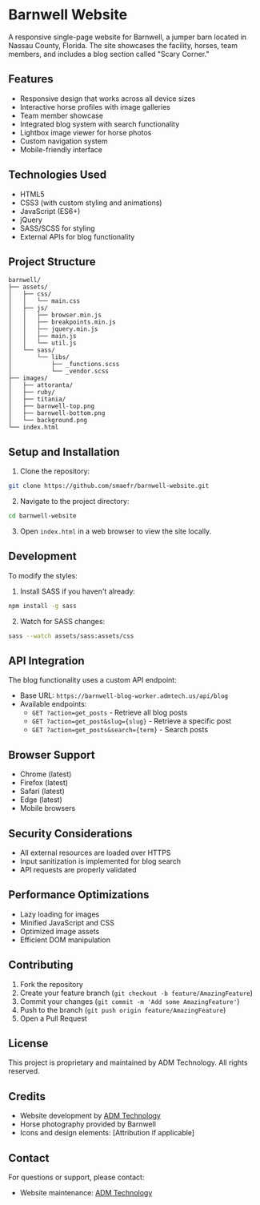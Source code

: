 # Barnwell Website

A responsive single-page website for Barnwell, a jumper barn located in Nassau County, Florida. The site showcases the facility, horses, team members, and includes a blog section called "Scary Corner."

## Features

- Responsive design that works across all device sizes
- Interactive horse profiles with image galleries
- Team member showcase
- Integrated blog system with search functionality
- Lightbox image viewer for horse photos
- Custom navigation system
- Mobile-friendly interface

## Technologies Used

- HTML5
- CSS3 (with custom styling and animations)
- JavaScript (ES6+)
- jQuery
- SASS/SCSS for styling
- External APIs for blog functionality

## Project Structure

```
barnwell/
├── assets/
│   ├── css/
│   │   └── main.css
│   ├── js/
│   │   ├── browser.min.js
│   │   ├── breakpoints.min.js
│   │   ├── jquery.min.js
│   │   ├── main.js
│   │   └── util.js
│   └── sass/
│       └── libs/
│           ├── _functions.scss
│           └── _vendor.scss
├── images/
│   ├── attoranta/
│   ├── ruby/
│   ├── titania/
│   ├── barnwell-top.png
│   ├── barnwell-bottom.png
│   └── background.png
└── index.html
```

## Setup and Installation

1. Clone the repository:
```bash
git clone https://github.com/smaefr/barnwell-website.git
```

2. Navigate to the project directory:
```bash
cd barnwell-website
```

3. Open `index.html` in a web browser to view the site locally.

## Development

To modify the styles:

1. Install SASS if you haven't already:
```bash
npm install -g sass
```

2. Watch for SASS changes:
```bash
sass --watch assets/sass:assets/css
```

## API Integration

The blog functionality uses a custom API endpoint:
- Base URL: `https://barnwell-blog-worker.admtech.us/api/blog`
- Available endpoints:
  - `GET ?action=get_posts` - Retrieve all blog posts
  - `GET ?action=get_post&slug={slug}` - Retrieve a specific post
  - `GET ?action=get_posts&search={term}` - Search posts

## Browser Support

- Chrome (latest)
- Firefox (latest)
- Safari (latest)
- Edge (latest)
- Mobile browsers

## Security Considerations

- All external resources are loaded over HTTPS
- Input sanitization is implemented for blog search
- API requests are properly validated

## Performance Optimizations

- Lazy loading for images
- Minified JavaScript and CSS
- Optimized image assets
- Efficient DOM manipulation

## Contributing

1. Fork the repository
2. Create your feature branch (`git checkout -b feature/AmazingFeature`)
3. Commit your changes (`git commit -m 'Add some AmazingFeature'`)
4. Push to the branch (`git push origin feature/AmazingFeature`)
5. Open a Pull Request

## License

This project is proprietary and maintained by ADM Technology. All rights reserved.

## Credits

- Website development by [ADM Technology](https://admtech.org)
- Horse photography provided by Barnwell
- Icons and design elements: [Attribution if applicable]

## Contact

For questions or support, please contact:
- Website maintenance: [ADM Technology](https://admtech.org)
